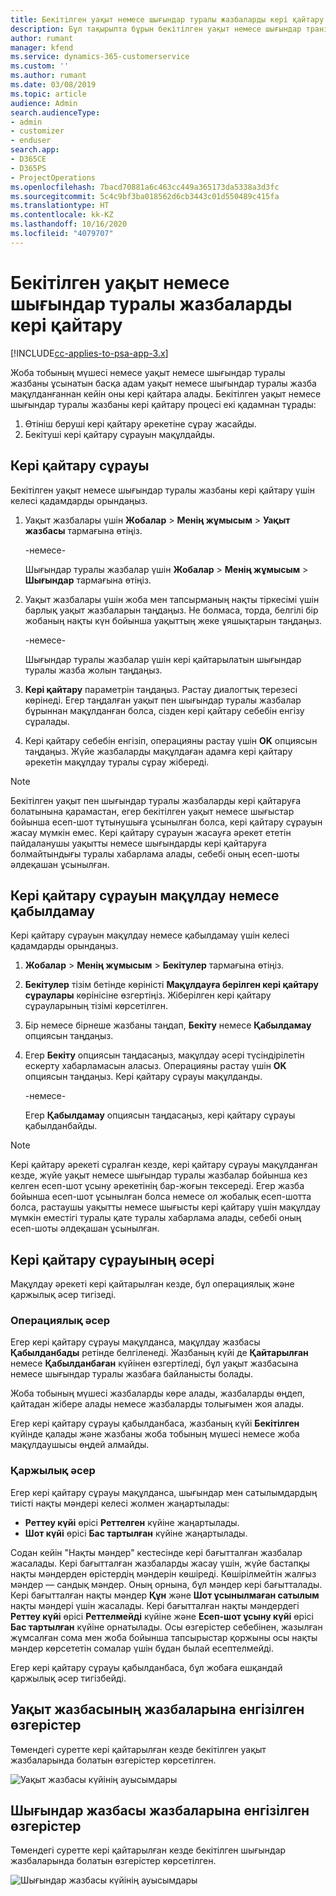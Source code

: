 ```yaml
---
title: Бекітілген уақыт немесе шығындар туралы жазбаларды кері қайтару
description: Бұл тақырыпта бұрын бекітілген уақыт немесе шығындар транзакциясын кері қайтару жолы туралы ақпарат берілген.
author: rumant
manager: kfend
ms.service: dynamics-365-customerservice
ms.custom: ''
ms.author: rumant
ms.date: 03/08/2019
ms.topic: article
audience: Admin
search.audienceType:
- admin
- customizer
- enduser
search.app:
- D365CE
- D365PS
- ProjectOperations
ms.openlocfilehash: 7bacd70881a6c463cc449a365173da5338a3d3fc
ms.sourcegitcommit: 5c4c9bf3ba018562d6cb3443c01d550489c415fa
ms.translationtype: HT
ms.contentlocale: kk-KZ
ms.lasthandoff: 10/16/2020
ms.locfileid: "4079707"
---
```

# <a name="recall-approved-time-or-expense-entries"></a>Бекітілген уақыт немесе шығындар туралы жазбаларды кері қайтару

[!INCLUDE[cc-applies-to-psa-app-3.x](../includes/cc-applies-to-psa-app-3x.md)]

Жоба тобының мүшесі немесе уақыт немесе шығындар туралы жазбаны ұсынатын басқа адам уақыт немесе шығындар туралы жазба мақұлданғаннан кейін оны кері қайтара алады. Бекітілген уақыт немесе шығындар туралы жазбаны кері қайтару процесі екі қадамнан тұрады:

1. Өтініш беруші кері қайтару әрекетіне сұрау жасайды.
2. Бекітуші кері қайтару сұрауын мақұлдайды.

## <a name="request-a-recall"></a>Кері қайтару сұрауы

Бекітілген уақыт немесе шығындар туралы жазбаны кері қайтару үшін келесі қадамдарды орындаңыз.

1. Уақыт жазбалары үшін **Жобалар** \> **Менің жұмысым** \> **Уақыт жазбасы** тармағына өтіңіз.

    -немесе-

    Шығындар туралы жазбалар үшін **Жобалар** \> **Менің жұмысым** \> **Шығындар** тармағына өтіңіз.

2. Уақыт жазбалары үшін жоба мен тапсырманың нақты тіркесімі үшін барлық уақыт жазбаларын таңдаңыз. Не болмаса, торда, белгілі бір жобаның нақты күн бойынша уақыттың жеке ұяшықтарын таңдаңыз.

    -немесе-

    Шығындар туралы жазбалар үшін кері қайтарылатын шығындар туралы жазба жолын таңдаңыз.

3. **Кері қайтару** параметрін таңдаңыз. Растау диалогтық терезесі көрінеді. Егер таңдалған уақыт пен шығындар туралы жазбалар бұрыннан мақұлданған болса, сізден кері қайтару себебін енгізу сұралады.
4. Кері қайтару себебін енгізіп, операцияны растау үшін **OK** опциясын таңдаңыз. Жүйе жазбаларды мақұлдаған адамға кері қайтару әрекетін мақұлдау туралы сұрау жібереді.

> [!NOTE]
> Бекітілген уақыт пен шығындар туралы жазбаларды кері қайтаруға болатынына қарамастан, егер бекітілген уақыт немесе шығыстар бойынша есеп-шот тұтынушыға ұсынылған болса, кері қайтару сұрауын жасау мүмкін емес. Кері қайтару сұрауын жасауға әрекет ететін пайдаланушы уақытты немесе шығындарды кері қайтаруға болмайтындығы туралы хабарлама алады, себебі оның есеп-шоты әлдеқашан ұсынылған.

## <a name="approve-or-reject-a-recall-request"></a>Кері қайтару сұрауын мақұлдау немесе қабылдамау

Кері қайтару сұрауын мақұлдау немесе қабылдамау үшін келесі қадамдарды орындаңыз.

1. **Жобалар** \> **Менің жұмысым** \> **Бекітулер** тармағына өтіңіз.
2. **Бекітулер** тізім бетінде көріністі **Мақұлдауға берілген кері қайтару сұраулары** көрінісіне өзгертіңіз. Жіберілген кері қайтару сұрауларының тізімі көрсетілген.
3. Бір немесе бірнеше жазбаны таңдап, **Бекіту** немесе **Қабылдамау** опциясын таңдаңыз.
4. Егер **Бекіту** опциясын таңдасаңыз, мақұлдау әсері түсіндірілетін ескерту хабарламасын аласыз. Операцияны растау үшін **OK** опциясын таңдаңыз. Кері қайтару сұрауы мақұлданды.

    -немесе-

    Егер **Қабылдамау** опциясын таңдасаңыз, кері қайтару сұрауы қабылданбайды.

> [!NOTE]
> Кері қайтару әрекеті сұралған кезде, кері қайтару сұрауы мақұлданған кезде, жүйе уақыт немесе шығындар туралы жазбалар бойынша кез келген есеп-шот ұсыну әрекетінің бар-жоғын тексереді. Егер жазба бойынша есеп-шот ұсынылған болса немесе ол жобалық есеп-шотта болса, растаушы уақытты немесе шығысты кері қайтару үшін мақұлдау мүмкін еместігі туралы қате туралы хабарлама алады, себебі оның есеп-шоты әлдеқашан ұсынылған.

## <a name="impact-of-a-recall-request"></a>Кері қайтару сұрауының әсері

Мақұлдау әрекеті кері қайтарылған кезде, бұл операциялық және қаржылық әсер тигізеді.

### <a name="operational-impact"></a>Операциялық әсер

Егер кері қайтару сұрауы мақұлданса, мақұлдау жазбасы **Қабылданбады** ретінде белгіленеді. Жазбаның күйі де **Қайтарылған** немесе **Қабылданбаған** күйінен өзгертіледі, бұл уақыт жазбасына немесе шығындар туралы жазбаға байланысты болады.

Жоба тобының мүшесі жазбаларды көре алады, жазбаларды өңдеп, қайтадан жібере алады немесе жазбаларды толығымен жоя алады.

Егер кері қайтару сұрауы қабылданбаса, жазбаның күйі **Бекітілген** күйінде қалады және жазбаны жоба тобының мүшесі немесе жоба мақұлдаушысы өңдей алмайды.

### <a name="financial-impact"></a>Қаржылық әсер

Егер кері қайтару сұрауы мақұлданса, шығындар мен сатылымдардың тиісті нақты мәндері келесі жолмен жаңартылады:

- **Реттеу күйі** өрісі **Реттелген** күйіне жаңартылады.
- **Шот күйі** өрісі **Бас тартылған** күйіне жаңартылады.

Содан кейін "Нақты мәндер" кестесінде кері бағытталған жазбалар жасалады. Кері бағытталған жазбаларды жасау үшін, жүйе бастапқы нақты мәндерден өрістердің мәндерін көшіреді. Көшірілмейтін жалғыз мәндер — сандық мәндер. Оның орнына, бұл мәндер кері бағытталады. Кері бағытталған нақты мәндер **Құн** және **Шот ұсынылмаған сатылым** нақты мәндері үшін жасалады. Кері бағытталған нақты мәндердегі **Реттеу күйі** өрісі **Реттелмейді** күйіне және **Есеп-шот ұсыну күйі** өрісі **Бас тартылған** күйіне орнатылады. Осы өзгерістер себебінен, жазылған жұмсалған сома мен жоба бойынша тапсырыстар қоржыны осы нақты мәндер көрсететін сомалар үшін бұдан былай есептелмейді.

Егер кері қайтару сұрауы қабылданбаса, бұл жобаға ешқандай қаржылық әсер тигізбейді.

## <a name="changes-to-time-entry-records"></a>Уақыт жазбасының жазбаларына енгізілген өзгерістер

Төмендегі суретте кері қайтарылған кезде бекітілген уақыт жазбаларында болатын өзгерістер көрсетілген.

![Уақыт жазбасы күйінің ауысымдары](media/TimeEntryStateTransitions.png)

## <a name="changes-to-expense-entry-records"></a>Шығындар жазбасы жазбаларына енгізілген өзгерістер

Төмендегі суретте кері қайтарылған кезде бекітілген шығындар жазбаларында болатын өзгерістер көрсетілген.

![Шығындар жазбасы күйінің ауысымдары](media/ExpenseEntryStateTransitions.png)
